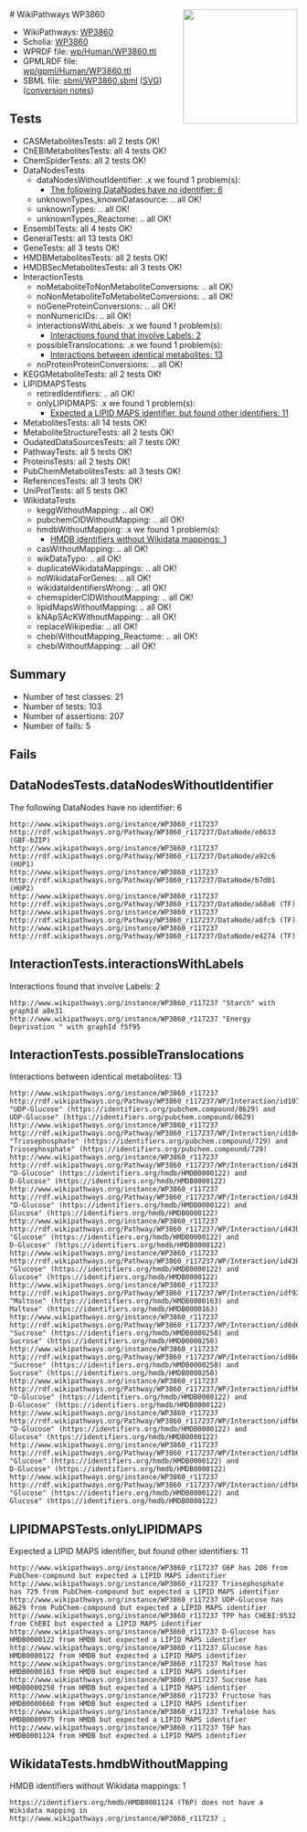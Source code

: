 <img style="float: right; width: 200px" src="../logo.png" />
# WikiPathways WP3860

* WikiPathways: [WP3860](https://identifiers.org/wikipathways:WP3860)
* Scholia: [WP3860](https://scholia.toolforge.org/wikipathways/WP3860)
* WPRDF file: [wp/Human/WP3860.ttl](../wp/Human/WP3860.ttl)
* GPMLRDF file: [wp/gpml/Human/WP3860.ttl](../wp/gpml/Human/WP3860.ttl)
* SBML file: [sbml/WP3860.sbml](../sbml/WP3860.sbml) ([SVG](../sbml/WP3860.svg)) ([conversion notes](../sbml/WP3860.txt))

## Tests
* CASMetabolitesTests: all 2 tests OK!
* ChEBIMetabolitesTests: all 4 tests OK!
* ChemSpiderTests: all 2 tests OK!
* DataNodesTests
    * dataNodesWithoutIdentifier: .x we found 1 problem(s):
        * [The following DataNodes have no identifier: 6](#d2d32fa5)
    * unknownTypes_knownDatasource: .. all OK!
    * unknownTypes: .. all OK!
    * unknownTypes_Reactome: .. all OK!
* EnsemblTests: all 4 tests OK!
* GeneralTests: all 13 tests OK!
* GeneTests: all 3 tests OK!
* HMDBMetabolitesTests: all 2 tests OK!
* HMDBSecMetabolitesTests: all 3 tests OK!
* InteractionTests
    * noMetaboliteToNonMetaboliteConversions: .. all OK!
    * noNonMetaboliteToMetaboliteConversions: .. all OK!
    * noGeneProteinConversions: .. all OK!
    * nonNumericIDs: .. all OK!
    * interactionsWithLabels: .x we found 1 problem(s):
        * [Interactions found that involve Labels: 2](#630d2679)
    * possibleTranslocations: .x we found 1 problem(s):
        * [Interactions between identical metabolites: 13](#dc76dfef)
    * noProteinProteinConversions: .. all OK!
* KEGGMetaboliteTests: all 2 tests OK!
* LIPIDMAPSTests
    * retiredIdentifiers: .. all OK!
    * onlyLIPIDMAPS: .x we found 1 problem(s):
        * [Expected a LIPID MAPS identifier, but found other identifiers: 11](#d0bfb679)
* MetabolitesTests: all 14 tests OK!
* MetaboliteStructureTests: all 2 tests OK!
* OudatedDataSourcesTests: all 7 tests OK!
* PathwayTests: all 5 tests OK!
* ProteinsTests: all 2 tests OK!
* PubChemMetabolitesTests: all 3 tests OK!
* ReferencesTests: all 3 tests OK!
* UniProtTests: all 5 tests OK!
* WikidataTests
    * keggWithoutMapping: .. all OK!
    * pubchemCIDWithoutMapping: .. all OK!
    * hmdbWithoutMapping: .x we found 1 problem(s):
        * [HMDB identifiers without Wikidata mappings: 1](#8860e69b)
    * casWithoutMapping: .. all OK!
    * wikDataTypo: .. all OK!
    * duplicateWikidataMappings: .. all OK!
    * noWikidataForGenes: .. all OK!
    * wikidataIdentifiersWrong: .. all OK!
    * chemspiderCIDWithoutMapping: .. all OK!
    * lipidMapsWithoutMapping: .. all OK!
    * kNApSAcKWithoutMapping: .. all OK!
    * replaceWikipedia: .. all OK!
    * chebiWithoutMapping_Reactome: .. all OK!
    * chebiWithoutMapping: .. all OK!


## Summary

* Number of test classes: 21
* Number of tests: 103
* Number of assertions: 207
* Number of fails: 5

## Fails

<a name="d2d32fa5" />

## DataNodesTests.dataNodesWithoutIdentifier

The following DataNodes have no identifier: 6
```
http://www.wikipathways.org/instance/WP3860_r117237 http://rdf.wikipathways.org/Pathway/WP3860_r117237/DataNode/e6633 (GBF-bZIP)
http://www.wikipathways.org/instance/WP3860_r117237 http://rdf.wikipathways.org/Pathway/WP3860_r117237/DataNode/a92c6 (HUP1)
http://www.wikipathways.org/instance/WP3860_r117237 http://rdf.wikipathways.org/Pathway/WP3860_r117237/DataNode/b7d01 (HUP2)
http://www.wikipathways.org/instance/WP3860_r117237 http://rdf.wikipathways.org/Pathway/WP3860_r117237/DataNode/a68a6 (TF)
http://www.wikipathways.org/instance/WP3860_r117237 http://rdf.wikipathways.org/Pathway/WP3860_r117237/DataNode/a8fcb (TF)
http://www.wikipathways.org/instance/WP3860_r117237 http://rdf.wikipathways.org/Pathway/WP3860_r117237/DataNode/e4274 (TF)
```

<a name="630d2679" />

## InteractionTests.interactionsWithLabels

Interactions found that involve Labels: 2
```
http://www.wikipathways.org/instance/WP3860_r117237 "Starch" with graphId a8e31
http://www.wikipathways.org/instance/WP3860_r117237 "Energy Deprivation " with graphId f5f95
```

<a name="dc76dfef" />

## InteractionTests.possibleTranslocations

Interactions between identical metabolites: 13
```
http://www.wikipathways.org/instance/WP3860_r117237 http://rdf.wikipathways.org/Pathway/WP3860_r117237/WP/Interaction/id1077ba31 "UDP-Glucose" (https://identifiers.org/pubchem.compound/8629) and 
UDP-Glucose" (https://identifiers.org/pubchem.compound/8629)
http://www.wikipathways.org/instance/WP3860_r117237 http://rdf.wikipathways.org/Pathway/WP3860_r117237/WP/Interaction/id104f6e9a "Triosephosphate" (https://identifiers.org/pubchem.compound/729) and 
Triosephosphate" (https://identifiers.org/pubchem.compound/729)
http://www.wikipathways.org/instance/WP3860_r117237 http://rdf.wikipathways.org/Pathway/WP3860_r117237/WP/Interaction/id43b39fca "D-Glucose" (https://identifiers.org/hmdb/HMDB0000122) and 
D-Glucose" (https://identifiers.org/hmdb/HMDB0000122)
http://www.wikipathways.org/instance/WP3860_r117237 http://rdf.wikipathways.org/Pathway/WP3860_r117237/WP/Interaction/id43b39fca "D-Glucose" (https://identifiers.org/hmdb/HMDB0000122) and 
Glucose" (https://identifiers.org/hmdb/HMDB0000122)
http://www.wikipathways.org/instance/WP3860_r117237 http://rdf.wikipathways.org/Pathway/WP3860_r117237/WP/Interaction/id43b39fca "Glucose" (https://identifiers.org/hmdb/HMDB0000122) and 
D-Glucose" (https://identifiers.org/hmdb/HMDB0000122)
http://www.wikipathways.org/instance/WP3860_r117237 http://rdf.wikipathways.org/Pathway/WP3860_r117237/WP/Interaction/id43b39fca "Glucose" (https://identifiers.org/hmdb/HMDB0000122) and 
Glucose" (https://identifiers.org/hmdb/HMDB0000122)
http://www.wikipathways.org/instance/WP3860_r117237 http://rdf.wikipathways.org/Pathway/WP3860_r117237/WP/Interaction/idf9233417 "Maltose" (https://identifiers.org/hmdb/HMDB0000163) and 
Maltose" (https://identifiers.org/hmdb/HMDB0000163)
http://www.wikipathways.org/instance/WP3860_r117237 http://rdf.wikipathways.org/Pathway/WP3860_r117237/WP/Interaction/id8d616302 "Sucrose" (https://identifiers.org/hmdb/HMDB0000258) and 
Sucrose" (https://identifiers.org/hmdb/HMDB0000258)
http://www.wikipathways.org/instance/WP3860_r117237 http://rdf.wikipathways.org/Pathway/WP3860_r117237/WP/Interaction/id86d36ffc "Sucrose" (https://identifiers.org/hmdb/HMDB0000258) and 
Sucrose" (https://identifiers.org/hmdb/HMDB0000258)
http://www.wikipathways.org/instance/WP3860_r117237 http://rdf.wikipathways.org/Pathway/WP3860_r117237/WP/Interaction/idfb6b2864 "D-Glucose" (https://identifiers.org/hmdb/HMDB0000122) and 
D-Glucose" (https://identifiers.org/hmdb/HMDB0000122)
http://www.wikipathways.org/instance/WP3860_r117237 http://rdf.wikipathways.org/Pathway/WP3860_r117237/WP/Interaction/idfb6b2864 "D-Glucose" (https://identifiers.org/hmdb/HMDB0000122) and 
Glucose" (https://identifiers.org/hmdb/HMDB0000122)
http://www.wikipathways.org/instance/WP3860_r117237 http://rdf.wikipathways.org/Pathway/WP3860_r117237/WP/Interaction/idfb6b2864 "Glucose" (https://identifiers.org/hmdb/HMDB0000122) and 
D-Glucose" (https://identifiers.org/hmdb/HMDB0000122)
http://www.wikipathways.org/instance/WP3860_r117237 http://rdf.wikipathways.org/Pathway/WP3860_r117237/WP/Interaction/idfb6b2864 "Glucose" (https://identifiers.org/hmdb/HMDB0000122) and 
Glucose" (https://identifiers.org/hmdb/HMDB0000122)
```

<a name="d0bfb679" />

## LIPIDMAPSTests.onlyLIPIDMAPS

Expected a LIPID MAPS identifier, but found other identifiers: 11
```
http://www.wikipathways.org/instance/WP3860_r117237 G6P has 208 from PubChem-compound but expected a LIPID MAPS identifier
http://www.wikipathways.org/instance/WP3860_r117237 Triosephosphate has 729 from PubChem-compound but expected a LIPID MAPS identifier
http://www.wikipathways.org/instance/WP3860_r117237 UDP-Glucose has 8629 from PubChem-compound but expected a LIPID MAPS identifier
http://www.wikipathways.org/instance/WP3860_r117237 TPP has CHEBI:9532 from ChEBI but expected a LIPID MAPS identifier
http://www.wikipathways.org/instance/WP3860_r117237 D-Glucose has HMDB0000122 from HMDB but expected a LIPID MAPS identifier
http://www.wikipathways.org/instance/WP3860_r117237 Glucose has HMDB0000122 from HMDB but expected a LIPID MAPS identifier
http://www.wikipathways.org/instance/WP3860_r117237 Maltose has HMDB0000163 from HMDB but expected a LIPID MAPS identifier
http://www.wikipathways.org/instance/WP3860_r117237 Sucrose has HMDB0000258 from HMDB but expected a LIPID MAPS identifier
http://www.wikipathways.org/instance/WP3860_r117237 Fructose has HMDB0000660 from HMDB but expected a LIPID MAPS identifier
http://www.wikipathways.org/instance/WP3860_r117237 Trehalose has HMDB0000975 from HMDB but expected a LIPID MAPS identifier
http://www.wikipathways.org/instance/WP3860_r117237 T6P has HMDB0001124 from HMDB but expected a LIPID MAPS identifier
```

<a name="8860e69b" />

## WikidataTests.hmdbWithoutMapping

HMDB identifiers without Wikidata mappings: 1
```
https://identifiers.org/hmdb/HMDB0001124 (T6P) does not have a Wikidata mapping in http://www.wikipathways.org/instance/WP3860_r117237 ; 
```

